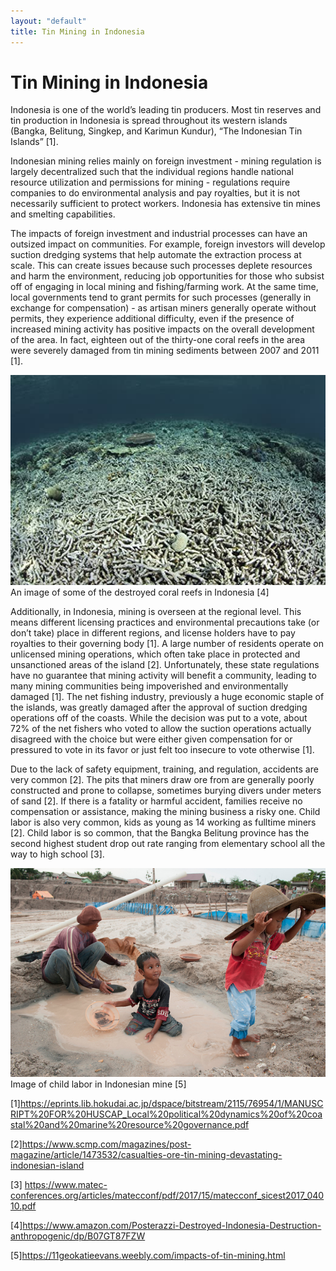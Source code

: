 ```yaml
---
layout: "default"
title: Tin Mining in Indonesia
---
```


# Tin Mining in Indonesia

Indonesia is one of the world’s leading tin producers. Most tin reserves and tin production in Indonesia is spread throughout its western islands (Bangka, Belitung, Singkep, and Karimun Kundur), “The Indonesian Tin Islands” [1].

Indonesian mining relies mainly on foreign investment - mining regulation is largely decentralized such that the individual regions handle national resource utilization and permissions for mining - regulations require companies to do environmental analysis and pay royalties, but it is not necessarily sufficient to protect workers. Indonesia has extensive tin mines and smelting capabilities.

The impacts of foreign investment and industrial processes can have an outsized impact on  communities. For example, foreign investors will develop suction dredging systems that help automate the extraction process at scale. This can create issues because such processes deplete resources and harm the environment, reducing job opportunities for those who subsist off of engaging in local mining and fishing/farming work. At the same time, local governments tend to grant permits for such processes (generally in exchange for compensation) - as artisan miners generally operate without permits, they experience additional difficulty, even if the presence of increased mining activity has positive impacts on the overall development of the area. In fact, eighteen out of the thirty-one coral reefs in the area were severely damaged from tin mining sediments between 2007 and 2011 [1].

![Destroyed Coral Reefs in Indonesia](images/destroyedreef.jpg)An image of some of the destroyed coral reefs in Indonesia [4]

Additionally, in Indonesia, mining is overseen at the regional level. This means different licensing practices and environmental precautions take (or don’t take)  place in different regions, and license holders have to pay royalties to their governing body [1]. A large number of residents operate on unlicensed mining operations, which often take place in protected and unsanctioned areas of the island [2]. Unfortunately, these state regulations have no guarantee that mining activity will benefit a community, leading to many mining communities being impoverished and environmentally damaged [1]. The net fishing industry, previously a huge economic staple of the islands, was greatly damaged after the approval of suction dredging operations off of the coasts. While the decision was put to a vote, about 72% of the net fishers who voted to allow the suction operations actually disagreed with the choice but were either given compensation for or pressured to vote in its favor or just felt too insecure to vote otherwise [1].

Due to the lack of safety equipment, training, and regulation, accidents are very common [2]. The pits that miners draw ore from are generally poorly constructed and prone to collapse, sometimes burying divers under meters of sand [2].  If there is a fatality or harmful accident, families receive no compensation or assistance, making the mining business a risky one. Child labor is also very common, kids as young as 14 working as fulltime miners [2]. Child labor is so common, that the Bangka Belitung province has the second highest student drop out rate ranging from elementary school all the way to high school [3].

![Child Labor in Mines](images/childlabor.png)Image of child labor in Indonesian mine [5]

[1]https://eprints.lib.hokudai.ac.jp/dspace/bitstream/2115/76954/1/MANUSCRIPT%20FOR%20HUSCAP_Local%20political%20dynamics%20of%20coastal%20and%20marine%20resource%20governance.pdf

[2]https://www.scmp.com/magazines/post-magazine/article/1473532/casualties-ore-tin-mining-devastating-indonesian-island

[3] https://www.matec-conferences.org/articles/matecconf/pdf/2017/15/matecconf_sicest2017_04010.pdf

[4]https://www.amazon.com/Posterazzi-Destroyed-Indonesia-Destruction-anthropogenic/dp/B07GT87FZW

[5]https://11geokatieevans.weebly.com/impacts-of-tin-mining.html
